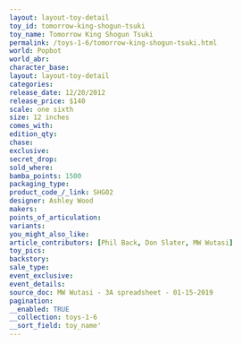 ```yaml
---
layout: layout-toy-detail 
toy_id: tomorrow-king-shogun-tsuki
toy_name: Tomorrow King Shogun Tsuki
permalink: /toys-1-6/tomorrow-king-shogun-tsuki.html
world: Popbot
world_abr: 
character_base: 
layout: layout-toy-detail
categories: 
release_date: 12/20/2012
release_price: $140 
scale: one sixth
size: 12 inches
comes_with: 
edition_qty: 
chase: 
exclusive: 
secret_drop: 
sold_where: 
bamba_points: 1500
packaging_type: 
product_code_/_link: SHG02
designer: Ashley Wood
makers: 
points_of_articulation: 
variants: 
you_might_also_like: 
article_contributors: [Phil Back, Don Slater, MW Wutasi]
toy_pics: 
backstory: 
sale_type: 
event_exclusive: 
event_details: 
source_doc: MW Wutasi - 3A spreadsheet - 01-15-2019
pagination: 
__enabled: TRUE
__collection: toys-1-6
__sort_field: toy_name'
---
```

